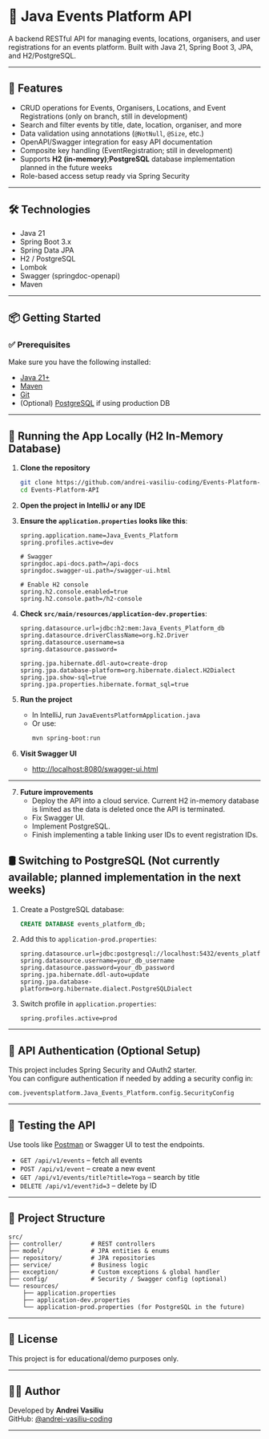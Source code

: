 # 🎉 Java Events Platform API

A backend RESTful API for managing events, locations, organisers, and user registrations for an events platform. Built with Java 21, Spring Boot 3, JPA, and H2/PostgreSQL.

---

## 🚀 Features

- CRUD operations for Events, Organisers, Locations, and Event Registrations (only on branch, still in development)
- Search and filter events by title, date, location, organiser, and more
- Data validation using annotations (`@NotNull`, `@Size`, etc.)
- OpenAPI/Swagger integration for easy API documentation
- Composite key handling (EventRegistration; still in development)
- Supports **H2 (in-memory)**;**PostgreSQL** database implementation planned in the future weeks
- Role-based access setup ready via Spring Security

---

## 🛠️ Technologies

- Java 21
- Spring Boot 3.x
- Spring Data JPA
- H2 / PostgreSQL
- Lombok
- Swagger (springdoc-openapi)
- Maven

---

## 📦 Getting Started

### ✅ Prerequisites

Make sure you have the following installed:

- [Java 21+](https://jdk.java.net/21/)
- [Maven](https://maven.apache.org/install.html)
- [Git](https://git-scm.com/)
- (Optional) [PostgreSQL](https://www.postgresql.org/download/) if using production DB

---

## 🧪 Running the App Locally (H2 In-Memory Database)

1. **Clone the repository**
   ```bash
   git clone https://github.com/andrei-vasiliu-coding/Events-Platform-API.git
   cd Events-Platform-API
   ```

2. **Open the project in IntelliJ or any IDE**

3. **Ensure the `application.properties` looks like this**:
   ```properties
   spring.application.name=Java_Events_Platform
   spring.profiles.active=dev

   # Swagger
   springdoc.api-docs.path=/api-docs
   springdoc.swagger-ui.path=/swagger-ui.html

   # Enable H2 console
   spring.h2.console.enabled=true
   spring.h2.console.path=/h2-console
   ```

4. **Check `src/main/resources/application-dev.properties`**:
   ```properties
   spring.datasource.url=jdbc:h2:mem:Java_Events_Platform_db
   spring.datasource.driverClassName=org.h2.Driver
   spring.datasource.username=sa
   spring.datasource.password=

   spring.jpa.hibernate.ddl-auto=create-drop
   spring.jpa.database-platform=org.hibernate.dialect.H2Dialect
   spring.jpa.show-sql=true
   spring.jpa.properties.hibernate.format_sql=true
   ```

5. **Run the project**
   - In IntelliJ, run `JavaEventsPlatformApplication.java`
   - Or use:
     ```bash
     mvn spring-boot:run
     ```

6. **Visit Swagger UI**
   - [http://localhost:8080/swagger-ui.html](http://localhost:8080/swagger-ui.html)
---

7. **Future improvements**
   - Deploy the API into a cloud service. Current H2 in-memory database is limited as the data is deleted once the API is terminated.
   - Fix Swagger UI.
   - Implement PostgreSQL.
   - Finish implementing a table linking user IDs to event registration IDs.

## 🛢️ Switching to PostgreSQL (Not currently available; planned implementation in the next weeks)

1. Create a PostgreSQL database:
   ```sql
   CREATE DATABASE events_platform_db;
   ```

2. Add this to `application-prod.properties`:
   ```properties
   spring.datasource.url=jdbc:postgresql://localhost:5432/events_platform_db
   spring.datasource.username=your_db_username
   spring.datasource.password=your_db_password
   spring.jpa.hibernate.ddl-auto=update
   spring.jpa.database-platform=org.hibernate.dialect.PostgreSQLDialect
   ```

3. Switch profile in `application.properties`:
   ```properties
   spring.profiles.active=prod
   ```

---

## 🔐 API Authentication (Optional Setup)

This project includes Spring Security and OAuth2 starter.  
You can configure authentication if needed by adding a security config in:
```
com.jveventsplatform.Java_Events_Platform.config.SecurityConfig
```

---

## 🧪 Testing the API

Use tools like [Postman](https://www.postman.com/) or Swagger UI to test the endpoints.

- `GET /api/v1/events` – fetch all events
- `POST /api/v1/event` – create a new event
- `GET /api/v1/events/title?title=Yoga` – search by title
- `DELETE /api/v1/event?id=3` – delete by ID

---

## 📂 Project Structure

```
src/
├── controller/        # REST controllers
├── model/             # JPA entities & enums
├── repository/        # JPA repositories
├── service/           # Business logic
├── exception/         # Custom exceptions & global handler
├── config/            # Security / Swagger config (optional)
└── resources/
    ├── application.properties
    ├── application-dev.properties
    └── application-prod.properties (for PostgreSQL in the future)
```

---

## 📄 License

This project is for educational/demo purposes only.

---

## 👨‍💻 Author

Developed by **Andrei Vasiliu**  
GitHub: [@andrei-vasiliu-coding](https://github.com/andrei-vasiliu-coding)

---


